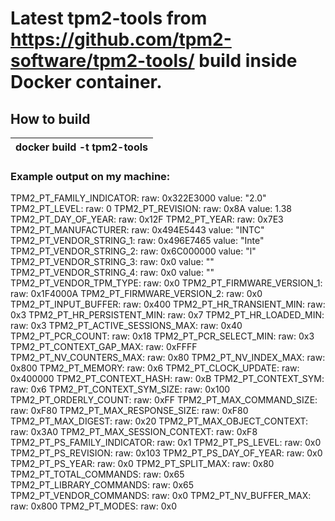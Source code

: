 # Latest tpm2-tools from https://github.com/tpm2-software/tpm2-tools/ build inside Docker container.

## How to build

| docker build -t tpm2-tools  |
| --- |
### Example output on my machine:
TPM2_PT_FAMILY_INDICATOR:
  raw: 0x322E3000
  value: "2.0"
TPM2_PT_LEVEL:
  raw: 0
TPM2_PT_REVISION:
  raw: 0x8A
  value: 1.38
TPM2_PT_DAY_OF_YEAR:
  raw: 0x12F
TPM2_PT_YEAR:
  raw: 0x7E3
TPM2_PT_MANUFACTURER:
  raw: 0x494E5443
  value: "INTC"
TPM2_PT_VENDOR_STRING_1:
  raw: 0x496E7465
  value: "Inte"
TPM2_PT_VENDOR_STRING_2:
  raw: 0x6C000000
  value: "l"
TPM2_PT_VENDOR_STRING_3:
  raw: 0x0
  value: ""
TPM2_PT_VENDOR_STRING_4:
  raw: 0x0
  value: ""
TPM2_PT_VENDOR_TPM_TYPE:
  raw: 0x0
TPM2_PT_FIRMWARE_VERSION_1:
  raw: 0x1F4000A
TPM2_PT_FIRMWARE_VERSION_2:
  raw: 0x0
TPM2_PT_INPUT_BUFFER:
  raw: 0x400
TPM2_PT_HR_TRANSIENT_MIN:
  raw: 0x3
TPM2_PT_HR_PERSISTENT_MIN:
  raw: 0x7
TPM2_PT_HR_LOADED_MIN:
  raw: 0x3
TPM2_PT_ACTIVE_SESSIONS_MAX:
  raw: 0x40
TPM2_PT_PCR_COUNT:
  raw: 0x18
TPM2_PT_PCR_SELECT_MIN:
  raw: 0x3
TPM2_PT_CONTEXT_GAP_MAX:
  raw: 0xFFFF
TPM2_PT_NV_COUNTERS_MAX:
  raw: 0x80
TPM2_PT_NV_INDEX_MAX:
  raw: 0x800
TPM2_PT_MEMORY:
  raw: 0x6
TPM2_PT_CLOCK_UPDATE:
  raw: 0x400000
TPM2_PT_CONTEXT_HASH:
  raw: 0xB
TPM2_PT_CONTEXT_SYM:
  raw: 0x6
TPM2_PT_CONTEXT_SYM_SIZE:
  raw: 0x100
TPM2_PT_ORDERLY_COUNT:
  raw: 0xFF
TPM2_PT_MAX_COMMAND_SIZE:
  raw: 0xF80
TPM2_PT_MAX_RESPONSE_SIZE:
  raw: 0xF80
TPM2_PT_MAX_DIGEST:
  raw: 0x20
TPM2_PT_MAX_OBJECT_CONTEXT:
  raw: 0x3A0
TPM2_PT_MAX_SESSION_CONTEXT:
  raw: 0xF8
TPM2_PT_PS_FAMILY_INDICATOR:
  raw: 0x1
TPM2_PT_PS_LEVEL:
  raw: 0x0
TPM2_PT_PS_REVISION:
  raw: 0x103
TPM2_PT_PS_DAY_OF_YEAR:
  raw: 0x0
TPM2_PT_PS_YEAR:
  raw: 0x0
TPM2_PT_SPLIT_MAX:
  raw: 0x80
TPM2_PT_TOTAL_COMMANDS:
  raw: 0x65
TPM2_PT_LIBRARY_COMMANDS:
  raw: 0x65
TPM2_PT_VENDOR_COMMANDS:
  raw: 0x0
TPM2_PT_NV_BUFFER_MAX:
  raw: 0x800
TPM2_PT_MODES:
  raw: 0x0
